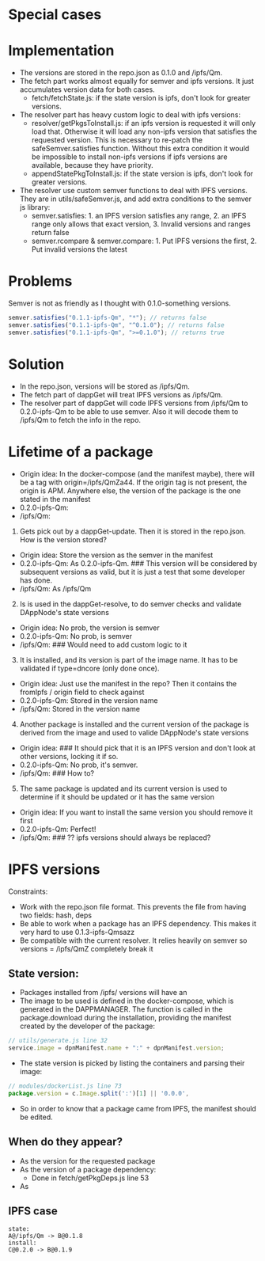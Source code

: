 # Special cases

# Implementation

- The versions are stored in the repo.json as 0.1.0 and /ipfs/Qm.
- The fetch part works almost equally for semver and ipfs versions. It just accumulates version data for both cases.
  - fetch/fetchState.js: if the state version is ipfs, don't look for greater versions.
- The resolver part has heavy custom logic to deal with ipfs versions:
  - resolver/getPkgsToInstall.js: if an ipfs version is requested it will only load that. Otherwise it will load any non-ipfs version that satisfies the requested version. This is necessary to re-patch the safeSemver.satisfies function. Without this extra condition it would be impossible to install non-ipfs versions if ipfs versions are available, because they have priority.
  - appendStatePkgToInstall.js: if the state version is ipfs, don't look for greater versions.
- The resolver use custom semver functions to deal with IPFS versions. They are in utils/safeSemver.js, and add extra conditions to the semver js library:
  - semver.satisfies: 1. an IPFS version satisfies any range, 2. an IPFS range only allows that exact version, 3. Invalid versions and ranges return false
  - semver.rcompare & semver.compare: 1. Put IPFS versions the first, 2. Put invalid versions the latest

# Problems

Semver is not as friendly as I thought with 0.1.0-something versions.

```javascript
semver.satisfies("0.1.1-ipfs-Qm", "*"); // returns false
semver.satisfies("0.1.1-ipfs-Qm", "^0.1.0"); // returns false
semver.satisfies("0.1.1-ipfs-Qm", ">=0.1.0"); // returns true
```

# Solution

- In the repo.json, versions will be stored as /ipfs/Qm.
- The fetch part of dappGet will treat IPFS versions as /ipfs/Qm.
- The resolver part of dappGet will code IPFS versions from /ipfs/Qm to 0.2.0-ipfs-Qm to be able to use semver. Also it will decode them to /ipfs/Qm to fetch the info in the repo.

# Lifetime of a package

- Origin idea: In the docker-compose (and the manifest maybe), there will be a tag with origin=/ipfs/QmZa44. If the origin tag is not present, the origin is APM. Anywhere else, the version of the package is the one stated in the manifest
- 0.2.0-ipfs-Qm:
- /ipfs/Qm:

1.  Gets pick out by a dappGet-update. Then it is stored in the repo.json. How is the version stored?

- Origin idea: Store the version as the semver in the manifest
- 0.2.0-ipfs-Qm: As 0.2.0-ipfs-Qm. ### This version will be considered by subsequent versions as valid, but it is just a test that some developer has done.
- /ipfs/Qm: As /ipfs/Qm

2.  Is is used in the dappGet-resolve, to do semver checks and validate DAppNode's state versions

- Origin idea: No prob, the version is semver
- 0.2.0-ipfs-Qm: No prob, is semver
- /ipfs/Qm: ### Would need to add custom logic to it

3.  It is installed, and its version is part of the image name. It has to be validated if type=dncore (only done once).

- Origin idea: Just use the manifest in the repo? Then it contains the fromIpfs / origin field to check against
- 0.2.0-ipfs-Qm: Stored in the version name
- /ipfs/Qm: Stored in the version name

4.  Another package is installed and the current version of the package is derived from the image and used to valide DAppNode's state versions

- Origin idea: ### It should pick that it is an IPFS version and don't look at other versions, locking it if so.
- 0.2.0-ipfs-Qm: No prob, it's semver.
- /ipfs/Qm: ### How to?

5.  The same package is updated and its current version is used to determine if it should be updated or it has the same version

- Origin idea: If you want to install the same version you should remove it first
- 0.2.0-ipfs-Qm: Perfect!
- /ipfs/Qm: ### ?? ipfs versions should always be replaced?

# IPFS versions

Constraints:

- Work with the repo.json file format. This prevents the file from having two fields: hash, deps
- Be able to work when a package has an IPFS dependency. This makes it very hard to use 0.1.3-ipfs-Qmsazz
- Be compatible with the current resolver. It relies heavily on semver so versions = /ipfs/QmZ completely break it

## State version:

- Packages installed from /ipfs/ versions will have an
- The image to be used is defined in the docker-compose, which is generated in the DAPPMANAGER. The function is called in the package.download during the installation, providing the manifest created by the developer of the package:

```javascript
// utils/generate.js line 32
service.image = dpnManifest.name + ":" + dpnManifest.version;
```

- The state version is picked by listing the containers and parsing their image:

```javascript
// modules/dockerList.js line 73
package.version = c.Image.split(':')[1] || '0.0.0',
```

- So in order to know that a package came from IPFS, the manifest should be edited.

## When do they appear?

- As the version for the requested package
- As the version of a package dependency:
  - Done in fetch/getPkgDeps.js line 53
- As

## IPFS case

```
state:
A@/ipfs/Qm -> B@0.1.8
install:
C@0.2.0 -> B@0.1.9
```
